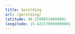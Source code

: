 ```yaml
---
title: Gerolding
url: /gerolding/
latitude: 48.25090530000001
longitude: 15.421579000000001
---
```

